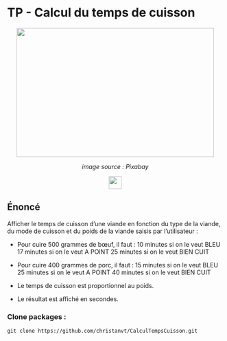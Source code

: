 # TP - Calcul du temps de cuisson

<p align="center">
  <img width="460" height="300" src="https://cdn.pixabay.com/photo/2018/02/15/20/16/short-time-alarm-clock-3156248_960_720.jpg">
</p>
<p align="center" ><em>image source : Pixabay</em></p>

<p align="center">
  <a href="https://java.com/"><img height="30" src="https://img.shields.io/badge/Java-lightgrey?style=flat&logo=java&logoColor=white&labelColor=red&link=http://left&link=http://right"></a>
</p>

## Énoncé

Afficher le temps de cuisson d’une viande en fonction du type de la viande, du mode de cuisson et du poids de la viande saisis par l’utilisateur :

- Pour cuire 500 grammes de bœuf, il faut : 
 10 minutes si on le veut BLEU
 17 minutes si on le veut A POINT 
 25 minutes si on le veut BIEN CUIT

- Pour cuire 400 grammes de porc, il faut : 
 15 minutes si on le veut BLEU
 25 minutes si on le veut A POINT 
 40 minutes si on le veut BIEN CUIT

- Le temps de cuisson est proportionnel au poids.
- Le résultat est affiché en secondes.


### Clone packages :

    git clone https://github.com/christanvt/CalculTempsCuisson.git

